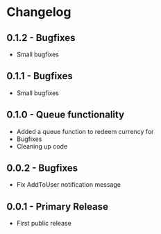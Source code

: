 # Changelog

## 0.1.2 - Bugfixes

* Small bugfixes

## 0.1.1 - Bugfixes

* Small bugfixes

## 0.1.0 - Queue functionality

* Added a queue function to redeem currency for
* Bugfixes
* Cleaning up code

## 0.0.2 - Bugfixes

* Fix AddToUser notification message

## 0.0.1 - Primary Release

* First public release
